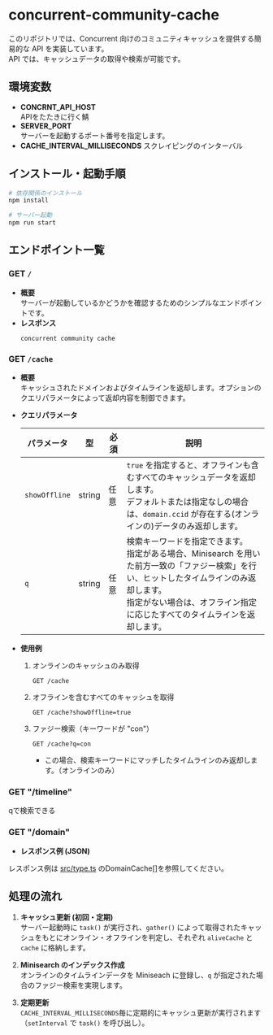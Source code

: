 # concurrent-community-cache

このリポジトリでは、Concurrent 向けのコミュニティキャッシュを提供する簡易的な API を実装しています。  
API では、キャッシュデータの取得や検索が可能です。

## 環境変数

- **CONCRNT_API_HOST**  
  APIをたたきに行く鯖
- **SERVER_PORT**  
  サーバーを起動するポート番号を指定します。
- **CACHE_INTERVAL_MILLISECONDS**
  スクレイピングのインターバル

## インストール・起動手順

```bash
# 依存関係のインストール
npm install

# サーバー起動
npm run start
```

## エンドポイント一覧

### GET `/`

- **概要**  
  サーバーが起動しているかどうかを確認するためのシンプルなエンドポイントです。
- **レスポンス**
  ```
  concurrent community cache
  ```

### GET `/cache`

- **概要**  
  キャッシュされたドメインおよびタイムラインを返却します。オプションのクエリパラメータによって返却内容を制御できます。

- **クエリパラメータ**

  | パラメータ     | 型     | 必須 | 説明                                                                                                                                                  |
    | -------------- | ------ | ---- | ----------------------------------------------------------------------------------------------------------------------------------------------------- |
  | `showOffline`  | string | 任意 | `true` を指定すると、オフラインも含むすべてのキャッシュデータを返却します。<br>デフォルトまたは指定なしの場合は、`domain.ccid` が存在する(オンラインの)データのみ返却します。 |
  | `q`            | string | 任意 | 検索キーワードを指定できます。<br>指定がある場合、Minisearch を用いた前方一致の「ファジー検索」を行い、ヒットしたタイムラインのみ返却します。<br>指定がない場合は、オフライン指定に応じたすべてのタイムラインを返却します。 |

- **使用例**

    1. オンラインのキャッシュのみ取得
       ```
       GET /cache
       ```

    2. オフラインを含むすべてのキャッシュを取得
       ```
       GET /cache?showOffline=true
       ```

    3. ファジー検索（キーワードが "con"）
       ```
       GET /cache?q=con
       ```
        - この場合、検索キーワードにマッチしたタイムラインのみ返却します。（オンラインのみ）

### GET "/timeline"
qで検索できる

### GET "/domain"


- **レスポンス例 (JSON)**

レスポンス例は [src/type.ts](src/type.ts) のDomainCache[]を参照してください。

## 処理の流れ

1. **キャッシュ更新 (初回・定期)**  
   サーバー起動時に `task()` が実行され、`gather()` によって取得されたキャッシュをもとにオンライン・オフラインを判定し、それぞれ `aliveCache` と `cache` に格納します。

2. **Minisearch のインデックス作成**  
   オンラインのタイムラインデータを Miniseach に登録し、`q` が指定された場合のファジー検索を実現します。

3. **定期更新**  
   `CACHE_INTERVAL_MILLISECONDS`毎に定期的にキャッシュ更新が実行されます（`setInterval` で `task()` を呼び出し）。
